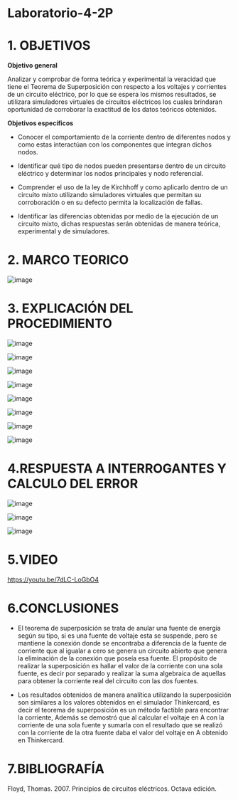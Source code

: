 # Laboratorio-4-2P
# 1. OBJETIVOS 

**Objetivo general**

Analizar y comprobar de forma teórica y experimental la veracidad que tiene el Teorema de Superposición con respecto a los voltajes y corrientes de un circuito eléctrico, por lo que se espera los mismos resultados, se utilizara simuladores virtuales de circuitos eléctricos los cuales brindaran oportunidad de corroborar la exactitud de los datos teóricos obtenidos.

**Objetivos específicos**

* Conocer el comportamiento de la corriente dentro de diferentes nodos y como estas interactúan con los componentes que integran dichos nodos.

* Identificar qué tipo de nodos pueden presentarse dentro de un circuito eléctrico y determinar los nodos principales y nodo referencial.

* Comprender el uso de la ley de Kirchhoff y como aplicarlo dentro de un circuito mixto utilizando simuladores virtuales que permitan su corroboración o en su defecto permita la localización de fallas.

* Identificar las diferencias obtenidas por medio de la ejecución de un circuito mixto, dichas respuestas serán obtenidas de manera teórica, experimental y de simuladores.

# 2. MARCO TEORICO 

![image](https://user-images.githubusercontent.com/105617383/176051739-14a85931-ddf4-440b-9f56-964e2ba2942d.png)

# 3. EXPLICACIÓN DEL PROCEDIMIENTO
![image](https://user-images.githubusercontent.com/105617383/176054402-25094f1c-08ae-494d-9e36-d5c3aca33b6b.png)

![image](https://user-images.githubusercontent.com/105617383/176059067-b3f8892f-4ba5-4d77-a96f-e1aa68516f11.png)

![image](https://user-images.githubusercontent.com/105617383/176057647-bc1deac5-c273-4e78-bead-96b1ae19d05d.png)

![image](https://user-images.githubusercontent.com/105617383/176060703-7d08df23-8691-4ed1-9f89-47a0d6da95c9.png)

![image](https://user-images.githubusercontent.com/105617383/176059953-761613ba-f123-4200-a6e9-59033c21ba82.png)

![image](https://user-images.githubusercontent.com/105617383/176061485-a3b22eed-0f0e-4ba6-b15c-cd8792aff3bb.png)

![image](https://user-images.githubusercontent.com/105617383/176061889-884f2c91-24ee-41f2-ad2b-fd22af80fc7c.png)

![image](https://user-images.githubusercontent.com/105617383/176062268-4408df0e-5ec7-4d9a-998a-e1fc0bf43cd6.png)

# 4.RESPUESTA A INTERROGANTES Y CALCULO DEL ERROR

![image](https://user-images.githubusercontent.com/105617383/176052774-b32641d9-6ff1-403b-b006-a4cf49f3ae7a.png)

![image](https://user-images.githubusercontent.com/105617383/176052796-1f98b246-69b3-4f9b-ba1a-0f13a4f3bd39.png)

![image](https://user-images.githubusercontent.com/105617383/176052818-63b69792-0c84-47a4-be94-fb65ea4a1df0.png)



# 5.VIDEO

https://youtu.be/7dLC-LoGbO4

# 6.CONCLUSIONES
* El teorema de superposición se trata de anular una fuente de energía según su tipo, si es una fuente de voltaje esta se suspende, pero se mantiene la conexión donde se encontraba a diferencia de la fuente de corriente que al igualar a cero se genera un circuito abierto que genera la eliminación de la conexión que poseía esa fuente. El propósito de realizar la superposición es hallar el valor de la corriente con una sola fuente, es decir por separado y realizar la suma algebraica de aquellas para obtener la corriente real del circuito con las dos fuentes.

* Los resultados obtenidos de manera analítica utilizando la superposición son similares a los valores obtenidos en el simulador Thinkercard, es decir el teorema de superposición es un método factible para encontrar la corriente, Además se demostró que al calcular el voltaje en A con la corriente de una sola fuente y sumarla con el resultado que se realizó con la corriente de la otra fuente daba el valor del voltaje en A obtenido en Thinkercard.

# 7.BIBLIOGRAFÍA

Floyd, Thomas. 2007. Principios de circuitos eléctricos. Octava edición.
